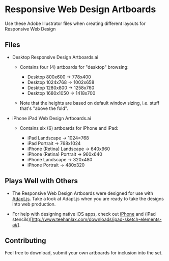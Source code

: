 Responsive Web Design Artboards
=============

Use these Adobe Illustrator files when creating different layouts for Responsive Web Design

Files
-------

* Desktop Responsive Design Artboards.ai

	* Contains four (4) artboards for "desktop" browsing:

		* Desktop 800x600 -> 778x400
		* Desktop 1024x768 -> 1002x658 
		* Desktop 1280x800 -> 1258x760
		* Desktop 1680x1050 -> 1418x700
		
	* Note that the heights are based on default window sizing, i.e. stuff that's "above the fold".
	
* iPhone iPad Web Design Artboards.ai

	* Contains six (6) artboards for iPhone and iPad:

		* iPad Landscape -> 1024×768 
		* iPad Portrait -> 768x1024
		* iPhone (Retina) Landscape -> 640x960
		* iPhone (Retina) Portrait -> 960x640
		* iPhone Landscape -> 320x480
		* iPhone Portrait -> 480x320

Plays Well with Others
------------

* The Responsive Web Design Artboards were designed for use with [Adapt.js](https://github.com/nathansmith/adapt). Take a look at Adapt.js when you are ready to take the designs into web production.

* For help with designing native iOS apps, check out [iPhone](http://www.teehanlax.com/downloads/iphone-sketch-elements-a/) and (iPad stencils)[http://www.teehanlax.com/downloads/ipad-sketch-elements-ai/]. 


Contributing
------------

Feel free to download, submit your own artboards for inclusion into the set.

